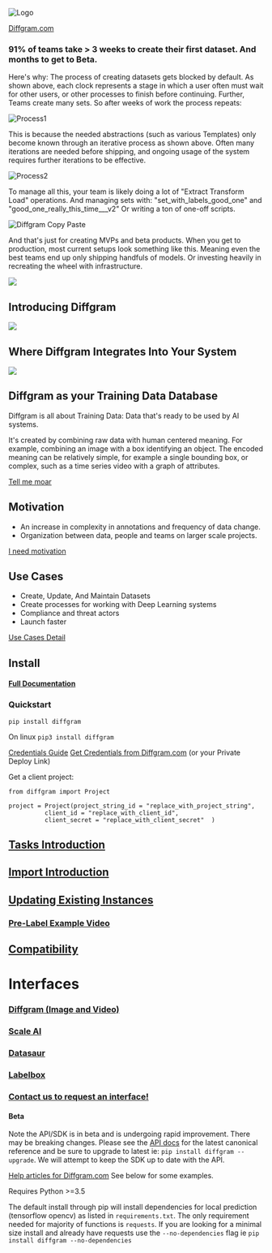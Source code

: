 
![](https://storage.googleapis.com/diffgram_public/marketing/logo/DiffgramLogoPNGrectangle.png "Logo")

[Diffgram.com](https://diffgram.com/)

### 91% of teams take > 3 weeks to create their first dataset. And months to get to Beta.

Here's why: The process of creating datasets gets blocked by default. As shown above, each clock represents a stage in which a user often must wait for other users, or other processes to finish before continuing.
Further, Teams create many sets. So after weeks of work the process repeats:

![](https://d9hhrg4mnvzow.cloudfront.net/get.diffgram.com/7d187f02-copy-of-process-ideal-to-create-one-set-stylized.svg "Process1")

This is because the needed abstractions (such as various Templates) only become known through an iterative process as shown above. 
Often many iterations are needed before shipping, and ongoing usage of the system requires further iterations to be effective.

![](https://d9hhrg4mnvzow.cloudfront.net/get.diffgram.com/c2a4971c-process-to-create-many-sets-styled-1.svg "Process2")

To manage all this, your team is likely doing a lot of "Extract Transform Load" operations. 
And managing sets with: "set_with_labels_good_one" and "good_one_really_this_time___v2"
Or writing a ton of one-off scripts.

![](https://d9hhrg4mnvzow.cloudfront.net/get.diffgram.com/cad17a4f-copy-of-the-most-expensive-copy-and-paster-in-the-world-just-tagline_1000000000000000000028.png "Diffgram Copy Paste")

And that's just for creating MVPs and beta products. 
When you get to production, most current setups look something like this.
Meaning even the best teams end up only shipping handfuls of models. Or investing heavily in recreating the wheel with infrastructure.

![](https://d9hhrg4mnvzow.cloudfront.net/get.diffgram.com/df711527-rubegoldberg-fb_10ta0fa00000000000001o.jpg)

## Introducing Diffgram

![](https://d9hhrg4mnvzow.cloudfront.net/get.diffgram.com/11119f7d-system-diagram-deploy-loop-example-development-cycle-benefits-new-vs-old-3.svg)

## Where Diffgram Integrates Into Your System

![](https://d9hhrg4mnvzow.cloudfront.net/get.diffgram.com/2bfec8f4-overview-only-architecture-july-2020-1.svg)

## Diffgram as your Training Data Database

Diffgram is all about Training Data:
Data that's ready to be used by AI systems.

It's created by combining raw data with human centered meaning. For example, combining an image with a box identifying an object. The encoded meaning can be relatively simple, for example a single bounding box, or complex, such as a time series video with a graph of attributes.

[Tell me moar](https://diffgram.readme.io/docs/what-is-diffgram)

## Motivation

* An increase in complexity in annotations and frequency of data change.
* Organization between data, people and teams on larger scale projects.

[I need motivation](https://diffgram.readme.io/docs/why-choose-diffgram)

## Use Cases

* Create, Update, And Maintain Datasets
* Create processes for working with Deep Learning systems
* Compliance and threat actors
* Launch faster

[Use Cases Detail](https://diffgram.readme.io/docs/use-cases)

## Install

#### [Full Documentation](https://diffgram.readme.io/docs)


### Quickstart
`pip install diffgram`

On linux
`pip3 install diffgram`

[Credentials Guide](https://diffgram.readme.io/reference)
[Get Credentials from Diffgram.com](https://diffgram.com/) (or your Private Deploy Link)

Get a client project:
```
from diffgram import Project

project = Project(project_string_id = "replace_with_project_string",
		  client_id = "replace_with_client_id",
		  client_secret = "replace_with_client_secret"	)
```


## [Tasks Introduction](https://diffgram.readme.io/docs/tasks-introduction)

## [Import Introduction](https://diffgram.readme.io/docs/importing-your-data)

## [Updating Existing Instances](https://diffgram.readme.io/docs/importing-instances-walkthrough)

### [Pre-Label Example Video](https://youtu.be/55Hofp1H7yM)

## [Compatibility](https://diffgram.readme.io/docs/compatibility-will-diffgram-work-with-my-system)

# Interfaces

### [Diffgram (Image and Video)](https://diffgram.readme.io/docs/video-introduction)
### [Scale AI](https://diffgram.readme.io/docs/scale-ai)
### [Datasaur](https://diffgram.readme.io/docs/datasaur-integration)
### [Labelbox](https://diffgram.readme.io/docs/labelbox-integration)
### [Contact us to request an interface!](mailto:anthonysarkis+github@diffgram.com)

#### Beta
Note the API/SDK is in beta and is undergoing rapid improvement. There may be breaking changes.
Please see the [API docs](https://diffgram.readme.io/reference) for the latest canonical reference 
and be sure to upgrade to latest ie: `pip install diffgram --upgrade`. We will attempt to keep the SDK up to date with the API.

[Help articles for Diffgram.com](https://diffgram.readme.io/)  See below for some examples.

Requires Python >=3.5

The default install through pip will install dependencies
for local prediction (tensorflow opencv) as listed in `requirements.txt`.
The only requirement needed for majority of functions is `requests`. 
If you are looking for a minimal size install and already have requests use
the `--no-dependencies` flag ie `pip install diffgram --no-dependencies`

